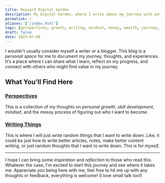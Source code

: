 ```yaml
---
title: Keyyard Digital Garden
description: My Digital Garden, where I write about my journey with perspectives, mindset, writing, technology, and more.
permalink: /
aliases: ["/index.html"]
tags: [perspectives, growth, writing, mindset, money, wealth, journey, self-improvement, creativity, life-skills]
draft: false
date: 2025-07-09
---
```


I wouldn't usually consider myself a writer or a blogger. This blog is a _personal space_ for me to document my journey, thoughts, and experiences. It's a place where I can share what I learn, reflect on my progress, and connect with others who might find value in my journey.

## What You'll Find Here

### [Perspectives](/perspectives/)

This is a collection of my thoughts on _personal growth_, _skill development_, _mindset_, and the messy process of figuring out who I want to become.

### [Writing Things](/writing-things/)

This is where I will just write random things that I want to write down. Like, it could be just how to write better articles, notes, make better content writing, or just random thoughts that I want to write down. This is for _myself_.


---

I hope I can bring some _inspiration_ and _reflection_ to those who read this. Whatever the case, I'm excited to start this journey and see where it takes me. Appreciate you being here with me, feel free to hit me up with any thoughts or feedback, everything is welcome! (I love small talk too!)